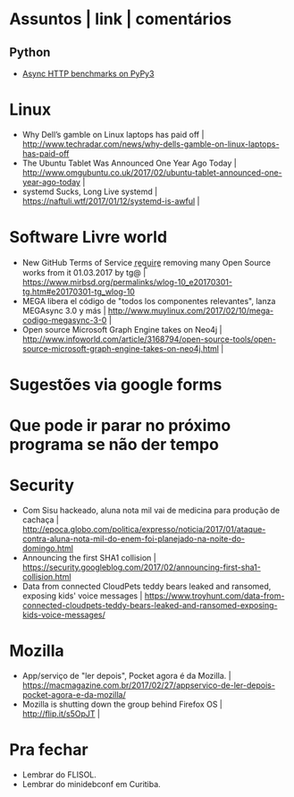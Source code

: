 Assuntos | link | comentários
=============================

Python
------
* [Async HTTP benchmarks on PyPy3](https://morepypy.blogspot.se/2017/03/async-http-benchmarks-on-pypy3.html)

Linux
=====
* Why Dell’s gamble on Linux laptops has paid off | http://www.techradar.com/news/why-dells-gamble-on-linux-laptops-has-paid-off
* The Ubuntu Tablet Was Announced One Year Ago Today | http://www.omgubuntu.co.uk/2017/02/ubuntu-tablet-announced-one-year-ago-today |
* systemd Sucks, Long Live systemd | https://naftuli.wtf/2017/01/12/systemd-is-awful |

Software Livre world
====================
* New GitHub Terms of Service r̲e̲q̲u̲i̲r̲e̲ removing many Open Source works from it 01.03.2017 by tg@ | https://www.mirbsd.org/permalinks/wlog-10_e20170301-tg.htm#e20170301-tg_wlog-10
* MEGA libera el código de "todos los componentes relevantes", lanza MEGAsync 3.0 y más | http://www.muylinux.com/2017/02/10/mega-codigo-megasync-3-0 |
* Open source Microsoft Graph Engine takes on Neo4j | http://www.infoworld.com/article/3168794/open-source-tools/open-source-microsoft-graph-engine-takes-on-neo4j.html |

Sugestões via google forms
==========================

Que pode ir parar no próximo programa se não der tempo
=======================================================

Security
========
* Com Sisu hackeado, aluna nota mil vai de medicina para produção de cachaça | http://epoca.globo.com/politica/expresso/noticia/2017/01/ataque-contra-aluna-nota-mil-do-enem-foi-planejado-na-noite-do-domingo.html
* Announcing the first SHA1 collision | https://security.googleblog.com/2017/02/announcing-first-sha1-collision.html
* Data from connected CloudPets teddy bears leaked and ransomed, exposing kids' voice messages | https://www.troyhunt.com/data-from-connected-cloudpets-teddy-bears-leaked-and-ransomed-exposing-kids-voice-messages/

Mozilla
=======
* App/serviço de "ler depois", Pocket agora é da Mozilla. | https://macmagazine.com.br/2017/02/27/appservico-de-ler-depois-pocket-agora-e-da-mozilla/
* Mozilla is shutting down the group behind Firefox OS | http://flip.it/s5OpJT |

Pra fechar
==========
* Lembrar do FLISOL.
* Lembrar do minidebconf em Curitiba. 


